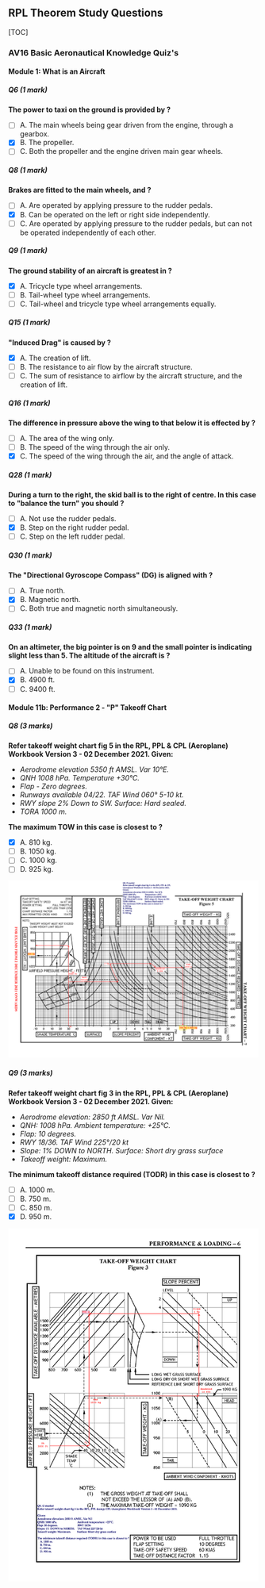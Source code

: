 ## RPL Theorem Study Questions

[TOC]

### AV16 Basic Aeronautical Knowledge Quiz's

#### Module 1: What is an Aircraft

##### Q6 (1 mark)

**The power to taxi on the ground is provided by ?**

- [ ] A. The main wheels being gear driven from the engine, through a gearbox.
- [X] B. The propeller.
- [ ] C. Both the propeller and the engine driven main gear wheels.

##### Q8 (1 mark)

**Brakes are fitted to the main wheels, and ?**

- [ ] A. Are operated by applying pressure to the rudder pedals.
- [X] B. Can be operated on the left or right side independently.
- [ ] C. Are operated by applying pressure to the rudder pedals, but can not be operated independently of each other.

##### Q9 (1 mark)

**The ground stability of an aircraft is greatest in ?**

- [X] A. Tricycle type wheel arrangements.
- [ ] B. Tail-wheel type wheel arrangements.
- [ ] C. Tail-wheel and tricycle type wheel arrangements equally.

##### Q15 (1 mark)

**"Induced Drag" is caused by ?**

- [X] A. The creation of lift.
- [ ] B. The resistance to air flow by the aircraft structure.
- [ ] C. The sum of resistance to airflow by the aircraft structure, and the creation of lift.

##### Q16 (1 mark)

**The difference in pressure above the wing to that below it is effected by ?**

- [ ] A. The area of the wing only.
- [ ] B. The speed of the wing through the air only.
- [X] C. The speed of the wing through the air, and the angle of attack.

##### Q28 (1 mark)

**During a turn to the right, the skid ball is to the right of centre. In this case to "balance the turn" you should ?**

- [ ] A. Not use the rudder pedals.
- [X] B. Step on the right rudder pedal.
- [ ] C. Step on the left rudder pedal.

##### Q30 (1 mark)

**The "Directional Gyroscope Compass" (DG) is aligned with ?**

- [ ] A. True north.
- [X] B. Magnetic north.
- [ ] C. Both true and magnetic north simultaneously.

##### Q33 (1 mark)

**On an altimeter, the big pointer is on 9 and the small pointer is indicating slight less than 5. The altitude of the aircraft is ?**

- [ ] A. Unable to be found on this instrument.
- [X] B. 4900 ft.
- [ ] C. 9400 ft.

#### Module 11b: Performance 2 - "P" Takeoff Chart

##### Q8 (3 marks)

**Refer takeoff weight chart fig 5 in the RPL, PPL & CPL (Aeroplane) Workbook Version 3 - 02 December 2021. Given:**
- *Aerodrome elevation 5350 ft AMSL. Var 10°E.*
- *QNH 1008 hPa. Temperature +30°C.*
- *Flap - Zero degrees.*
- *Runways available 04/22. TAF Wind 060° 5-10 kt.*
- *RWY slope 2% Down to SW. Surface: Hard sealed.*
- *TORA 1000 m.*

**The maximum TOW in this case is closest to ?**

- [X] A. 810 kg.
- [ ] B. 1050 kg.
- [ ] C. 1000 kg.
- [ ] D. 925 kg.

![11B-Q8-Solution](../img/AV16-11B-Q8.png)

##### Q9 (3 marks)

**Refer takeoff weight chart fig 3 in the RPL, PPL & CPL (Aeroplane) Workbook Version 3 - 02 December 2021. Given:**
- *Aerodrome elevation: 2850 ft AMSL. Var Nil.*
- *QNH: 1008 hPa. Ambient temperature: +25°C.*
- *Flap: 10 degrees.*
- *RWY 18/36. TAF Wind 225°/20 kt*
- *Slope: 1% DOWN to NORTH. Surface: Short dry grass surface*
- *Takeoff weight: Maximum.*

**The minimum takeoff distance required (TODR) in this case is closest to ?**

- [ ] A. 1000 m.
- [ ] B. 750 m.
- [ ] C. 850 m.
- [X] D. 950 m.

![11B-Q9-Solution](../img/AV16-11B-Q9.png)
